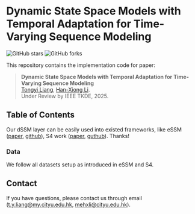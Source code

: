 # Dynamic State Space Models with Temporal Adaptation for Time-Varying Sequence Modeling
![GitHub stars](https://img.shields.io/github/stars/leonty1/dssm)  ![GitHub forks](https://img.shields.io/github/forks/leonty1/dssm?color=green)

This repository contains the implementation code for paper:

> **Dynamic State Space Models with Temporal Adaptation for Time-Varying Sequence Modeling**\
> [Tongyi Liang](https://github.com/leonty1.html), [Han-Xiong Li](https://scholar.google.com/citations?user=tnnePQwAAAAJ.html).\
> Under Review by IEEE TKDE, 2025. 


## Table of Contents
Our dSSM layer can be easily used into existed frameworks, like eSSM ([paper](https://arxiv.org/abs/2111.00396), [github](https://github.com/leonty1/essm/tree/main)), S4 work ([paper](https://arxiv.org/abs/2111.00396), [guthub](https://github.com/state-spaces/s4)). Thanks!

### Data
We follow all datasets setup as introduced in eSSM and S4.

## Contact
If you have questions, please contact us through email (t.y.liang@my.cityu.edu.hk, mehxli@cityu.edu.hk).
